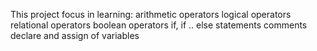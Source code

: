 This project focus in learning:
arithmetic operators
logical operators
relational operators
boolean operators
if, if .. else statements
comments
declare and assign of variables
